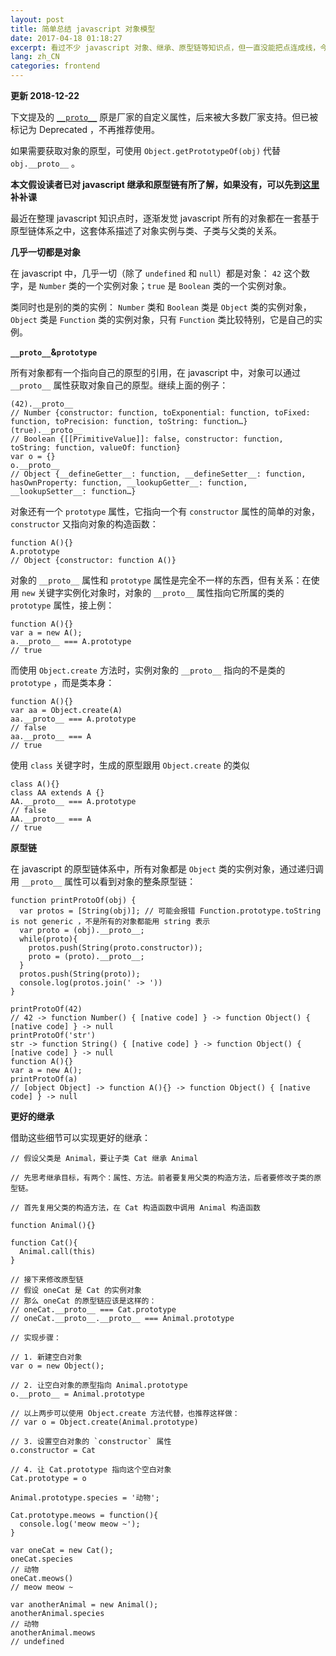 ```yaml
---
layout: post
title: 简单总结 javascript 对象模型
date: 2017-04-18 01:18:27
excerpt: 看过不少 javascript 对象、继承、原型链等知识点，但一直没能把点连成线，今天就来好好总结下。
lang: zh_CN
categories: frontend
---
```


**更新 2018-12-22**

下文提及的 [`__proto__`](https://developer.mozilla.org/en-US/docs/Web/JavaScript/Reference/Global_Objects/Object/proto) 原是厂家的自定义属性，后来被大多数厂家支持。但已被标记为 Deprecated ，不再推荐使用。

如果需要获取对象的原型，可使用 `Object.getPrototypeOf(obj)` 代替 `obj.__proto__` 。


**本文假设读者已对 javascript 继承和原型链有所了解，如果没有，可以先到[这里](https://developer.mozilla.org/zh-CN/docs/Web/JavaScript/Inheritance_and_the_prototype_chain)补补课**

最近在整理 javascript 知识点时，逐渐发觉 javascript 所有的对象都在一套基于原型链体系之中，这套体系描述了对象实例与类、子类与父类的关系。

**几乎一切都是对象**

在 javascript 中，几乎一切（除了 `undefined` 和 `null`）都是对象： `42` 这个数字，是 `Number` 类的一个实例对象；`true` 是 `Boolean` 类的一个实例对象。

类同时也是别的类的实例： `Number` 类和 `Boolean` 类是 `Object` 类的实例对象，`Object` 类是 `Function` 类的实例对象，只有 `Function` 类比较特别，它是自己的实例。

**`__proto__`&`prototype`**

所有对象都有一个指向自己的原型的引用，在 javascript 中，对象可以通过 `__proto__` 属性获取对象自己的原型。继续上面的例子：

```
(42).__proto__ 
// Number {constructor: function, toExponential: function, toFixed: function, toPrecision: function, toString: function…}
(true).__proto__ 
// Boolean {[[PrimitiveValue]]: false, constructor: function, toString: function, valueOf: function}
var o = {}
o.__proto__
// Object {__defineGetter__: function, __defineSetter__: function, hasOwnProperty: function, __lookupGetter__: function, __lookupSetter__: function…}
```

对象还有一个 `prototype` 属性，它指向一个有 `constructor` 属性的简单的对象， `constructor` 又指向对象的构造函数：

```
function A(){}
A.prototype
// Object {constructor: function A()}
```

对象的 `__proto__` 属性和 `prototype` 属性是完全不一样的东西，但有关系：在使用 `new` 关键字实例化对象时，对象的 `__proto__` 属性指向它所属的类的 `prototype` 属性，接上例：

```
function A(){}
var a = new A();
a.__proto__ === A.prototype
// true
```

而使用 `Object.create` 方法时，实例对象的 `__proto__` 指向的不是类的 `prototype` ，而是类本身：

```
function A(){}
var aa = Object.create(A)
aa.__proto__ === A.prototype
// false
aa.__proto__ === A
// true
```

使用 `class` 关键字时，生成的原型跟用 `Object.create` 的类似

```
class A(){}
class AA extends A {}
AA.__proto__ === A.prototype
// false
AA.__proto__ === A
// true
```

**原型链**

在 javascript 的原型链体系中，所有对象都是 `Object` 类的实例对象，通过递归调用 `__proto__` 属性可以看到对象的整条原型链：

```
function printProtoOf(obj) {
  var protos = [String(obj)]; // 可能会报错 Function.prototype.toString is not generic ，不是所有的对象都能用 string 表示
  var proto = (obj).__proto__;
  while(proto){
    protos.push(String(proto.constructor));
    proto = (proto).__proto__;
  }
  protos.push(String(proto));
  console.log(protos.join(' -> '))
}

printProtoOf(42)
// 42 -> function Number() { [native code] } -> function Object() { [native code] } -> null
printProtoOf('str')
str -> function String() { [native code] } -> function Object() { [native code] } -> null
function A(){}
var a = new A();
printProtoOf(a)
// [object Object] -> function A(){} -> function Object() { [native code] } -> null
```

**更好的继承**

借助这些细节可以实现更好的继承：

```
// 假设父类是 Animal，要让子类 Cat 继承 Animal

// 先思考继承目标，有两个：属性、方法。前者要复用父类的构造方法，后者要修改子类的原型链。

// 首先复用父类的构造方法，在 Cat 构造函数中调用 Animal 构造函数

function Animal(){}

function Cat(){
  Animal.call(this)
}

// 接下来修改原型链
// 假设 oneCat 是 Cat 的实例对象
// 那么 oneCat 的原型链应该是这样的：
// oneCat.__proto__ === Cat.prototype
// oneCat.__proto__.__proto__ === Animal.prototype

// 实现步骤：

// 1. 新建空白对象
var o = new Object();

// 2. 让空白对象的原型指向 Animal.prototype
o.__proto__ = Animal.prototype

// 以上两步可以使用 Object.create 方法代替，也推荐这样做：
// var o = Object.create(Animal.prototype)

// 3. 设置空白对象的 `constructor` 属性
o.constructor = Cat

// 4. 让 Cat.prototype 指向这个空白对象
Cat.prototype = o

Animal.prototype.species = '动物';

Cat.prototype.meows = function(){
  console.log('meow meow ~');
}

var oneCat = new Cat();
oneCat.species
// 动物
oneCat.meows()
// meow meow ~

var anotherAnimal = new Animal();
anotherAnimal.species
// 动物
anotherAnimal.meows
// undefined
```